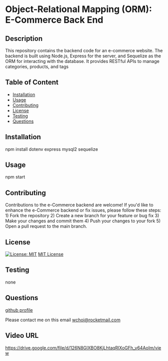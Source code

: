 # Object-Relational Mapping (ORM): E-Commerce Back End

## Description

This repository contains the backend code for an e-commerce website. The backend is built using Node.js, Express for the server, and Sequelize as the ORM for interacting with the database. It provides RESTful APIs to manage categories, products, and tags

## Table of Content

- [Installation](#installation)
- [Usage](#usage)
- [Contributing](#contributing)
- [License](#license)
- [Testing](#testing)
- [Questions](#questions)

## Installation

npm install dotenv express mysql2 sequelize

## Usage

npm start

## Contributing

Contributions to the e-Commerce backend are welcome! If you'd like to enhance the e-Commerce backend or fix issues, please follow these steps: 1) Fork the repository 2) Create a new branch for your feature or bug fix 3) Make your changes and commit them 4) Push your changes to your fork 5) Open a pull request to the main branch.

## License

[![License: MIT](https://img.shields.io/badge/License-MIT-yellow.svg)](https://opensource.org/licenses/MIT)
[MIT License](https://opensource.org/licenses/MIT)

## Testing

none

## Questions

[github profile](https://github.com/wchoi888)

Please contact me on this email wchoi@rocketmail.com

## Video URL

https://drive.google.com/file/d/126N8GlXBO8KjLhtaqRlXoGFh_v64AoIm/view
